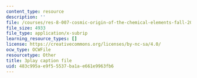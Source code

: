 ```yaml
---
content_type: resource
description: ''
file: /courses/res-8-007-cosmic-origin-of-the-chemical-elements-fall-2019/483c995ae9f55537ba1ae661e9963fb6_JM8vAGReKkc.vtt
file_size: 4933
file_type: application/x-subrip
learning_resource_types: []
license: https://creativecommons.org/licenses/by-nc-sa/4.0/
ocw_type: OCWFile
resourcetype: Other
title: 3play caption file
uid: 483c995a-e9f5-5537-ba1a-e661e9963fb6
---
```

